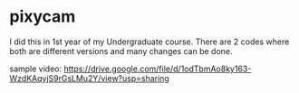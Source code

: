 # pixycam
I did this in 1st year of my Undergraduate course. There are 2 codes where both are different versions and many changes can be done.

sample video:
https://drive.google.com/file/d/1odTbmAo8ky163-WzdKAqyjS9rGsLMu2Y/view?usp=sharing
